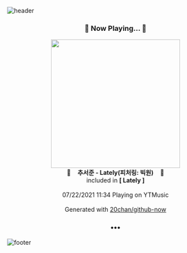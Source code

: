 ![header](https://capsule-render.vercel.app/api?type=wave&height=170&section=header&text=Hi.%20I'm%20SHIFT&fontColor=090707&fontAlignX=45&fontAlignY=65&fontSize=100)

<h3 align="center">🎵 Now Playing... 🎵</h3>
<p align="center">
  <a href="https://music.youtube.com/watch?v=9srGcAw04-0">
    <img width="300" src="https://lh3.googleusercontent.com/RT9vX4JHmb9PfkUsgqnnI975NImHKNRWOvT8m26oXYgOBDlznzj0ucte9H0qF9ra7a6NrQhZ9m-papI">
  </a>
  <br>
  🎵&nbsp&nbsp&nbsp <b>추서준 - Lately(피처링: 빅원)</b> &nbsp&nbsp&nbsp🎵
  <br>
  included in <b>[ Lately ]</b>
  
  <br />
  <br />
  07/22/2021 11:34 Playing on YTMusic
  <br />
  <br />
  Generated with <a href="https://github.com/20chan/github-now">20chan/github-now</a>
</p>

<h3 align="center">•••</h3>

![footer](https://capsule-render.vercel.app/api?type=wave&height=150&section=footer)
